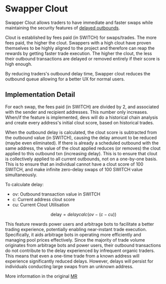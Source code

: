# Swapper Clout

Swapper Clout allows traders to have immediate and faster swaps while maintaining the security features of [delayed outbounds](./delays.md#outbound-delay).

Clout is established by fees paid (in SWITCH) for swaps/trades. The more fees paid, the higher the clout. Swappers with a high clout have proven themselves to be highly aligned to the project and therefore can reap the rewards by getting faster trade execution. The higher the clout, the less their outbound transactions are delayed or removed entirely if their score is high enough.

By reducing traders's outbound delay time, Swapper clout reduces the outbound queue allowing for a better UX for normal users.

## Implementation Detail

For each swap, the fees paid (in SWITCH) are divided by 2, and associated with the sender and recipient addresses. This number only increases. When/if the feature is implemented, devs will do a historical chain analysis and create every address's initial clout score, based on historical trades.

When the outbound delay is calculated, the clout score is subtracted from the outbound value (in SWITCH), causing the delay amount to be reduced (maybe even eliminated). If there is already a scheduled outbound with the same address, the value of the clout applied reduces (or removes) the clout applied to this outbound txn (increasing delay). This is to ensure that clout is collectively applied to all current outbounds, not on a one-by-one basis. This is to ensure that an individual cannot have a clout score of 100 SWITCH, and make infinite zero-delay swaps of 100 SWITCH value simultaneously.

To calculate delay:

- ov: Outbound transaction value in SWITCH
- c: Current address clout score
- cu: Current Clout Utilisation

$$
\text{delay} = delaycalc(ov - (c - cu))
$$

This feature rewards power users and arbitrage bots to facilitate a better trading experience, potentially enabling near-instant trade execution. Specifically, it aids arbitrage bots in operating more efficiently and managing pool prices effectively.
Since the majority of trade volume originates from arbitrage bots and power users, their outbound transactions do not contribute to the delay experienced by infrequent organic traders. This means that even a one-time trade from a known address will experience significantly reduced delays. However, delays will persist for individuals conducting large swaps from an unknown address.

More information in the original [MR](https://gitlab.com/switchly/switchlynode/-/issues/1723)
